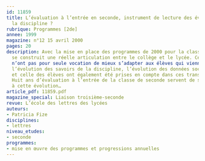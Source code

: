 ```yaml
---
id: 11859
title: L’évaluation à l’entrée en seconde, instrument de lecture des évolutions de
  la discipline ? 
rubrique: Programmes [2de]
annee: 1999
magazine: n°12 15 avril 2000
pages: 20
description: Avec la mise en place des programmes de 2000 pour la classe de seconde,
  se construit une réelle articulation entre le collège et le lycée. Ces programmes
  n’ont pas pour seule vocation de mieux s’adapter aux élèves qui viennent du collège :
  l’évolution des savoirs de la discipline, l’évolution des données socioculturelles
  et celle des élèves ont également été prises en compte dans ces transformations.
  Huit ans d’évaluation à l’entrée de la classe de seconde servent de support d’analyse
  à cette évolution…
article_pdf: 11859.pdf
magazine_special: Liaison troisième-seconde
revue: L’école des lettres des lycées
auteurs:
- Patricia Fize
disciplines:
- lettres
niveau_etudes:
- seconde
programmes:
- mise en œuvre des programmes et progressions annuelles
---
```

